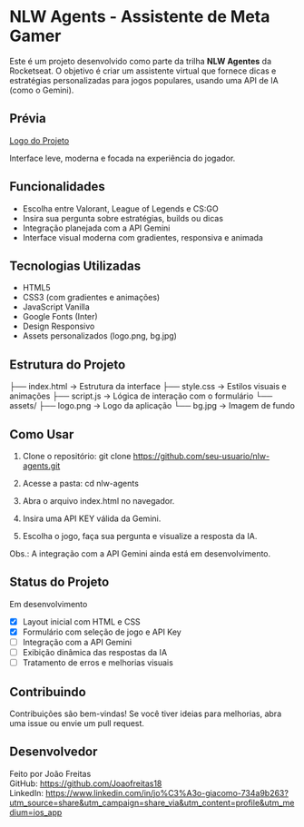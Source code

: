 
# NLW Agents - Assistente de Meta Gamer

Este é um projeto desenvolvido como parte da trilha **NLW Agentes** da Rocketseat. O objetivo é criar um assistente virtual que fornece dicas e estratégias personalizadas para jogos populares, usando uma API de IA (como o Gemini).

## Prévia

[Logo do Projeto](./assets/logo.png)

Interface leve, moderna e focada na experiência do jogador.

## Funcionalidades

- Escolha entre Valorant, League of Legends e CS:GO
- Insira sua pergunta sobre estratégias, builds ou dicas
- Integração planejada com a API Gemini
- Interface visual moderna com gradientes, responsiva e animada

## Tecnologias Utilizadas

- HTML5
- CSS3 (com gradientes e animações)
- JavaScript Vanilla
- Google Fonts (Inter)
- Design Responsivo
- Assets personalizados (logo.png, bg.jpg)

## Estrutura do Projeto

├── index.html      → Estrutura da interface
├── style.css       → Estilos visuais e animações
├── script.js       → Lógica de interação com o formulário
└── assets/
    ├── logo.png    → Logo da aplicação
    └── bg.jpg      → Imagem de fundo

## Como Usar

1. Clone o repositório:
   git clone https://github.com/seu-usuario/nlw-agents.git

2. Acesse a pasta:
   cd nlw-agents

3. Abra o arquivo index.html no navegador.

4. Insira uma API KEY válida da Gemini.

5. Escolha o jogo, faça sua pergunta e visualize a resposta da IA.

Obs.: A integração com a API Gemini ainda está em desenvolvimento.

## Status do Projeto

Em desenvolvimento

- [x] Layout inicial com HTML e CSS
- [x] Formulário com seleção de jogo e API Key
- [ ] Integração com a API Gemini
- [ ] Exibição dinâmica das respostas da IA
- [ ] Tratamento de erros e melhorias visuais

## Contribuindo

Contribuições são bem-vindas! Se você tiver ideias para melhorias, abra uma issue ou envie um pull request.

## Desenvolvedor

Feito por João Freitas  
GitHub: https://github.com/Joaofreitas18  
LinkedIn: https://www.linkedin.com/in/jo%C3%A3o-giacomo-734a9b263?utm_source=share&utm_campaign=share_via&utm_content=profile&utm_medium=ios_app

